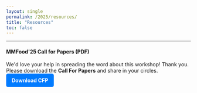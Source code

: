 ```yaml
---
layout: single
permalink: /2025/resources/
title: "Resources"
toc: false
---
```


<hr>

#### MMFood'25 Call for Papers (PDF)

>
<i class="fas fa-bullhorn"></i> We'd love your help in spreading the word about this workshop! Thank you. <br>
Please download the **Call For Papers** and share in your circles. <a href="/assets/resources/MMFood25_CFP.pdf" target="_blank" style="display: inline-block; padding: 10px 15px; background-color: #007bff; color: white; text-decoration: none; border-radius: 5px; font-weight: bold;">
<i class="fas fa-download"></i> Download CFP
</a>